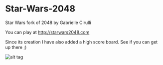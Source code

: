 Star-Wars-2048
==============

Star Wars fork of 2048 by Gabrielle Cirulli

You can play at http://starwars2048.com

Since its creation I have also added a high score board. See if you can get up there ;)

![alt tag](http://tobinbrown.net/2048/images/star-wars-2048.png)
